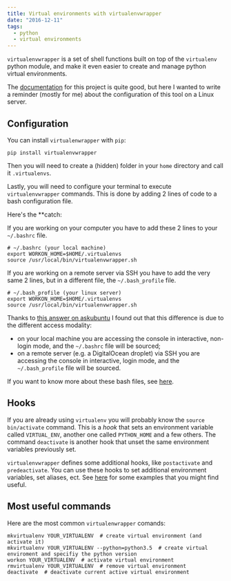 ```yaml
---
title: Virtual environments with virtualenvwrapper
date: "2016-12-11"
tags:
  - python
  - virtual environments
---
```


`virtualenvwrapper` is a set of shell functions built on top of the `virtualenv` python module, and make it even easier to create and manage python virtual environments.

The [documentation](http://virtualenvwrapper.readthedocs.io/en/latest/install.html) for this project is quite good, but here I wanted to write a reminder (mostly for me) about the configuration of this tool on a Linux server.

## Configuration

You can install `virtualenwrapper` with `pip`:

```shell
pip install virtualenvwrapper
```

Then you will need to create a (hidden) folder in your `home` directory and call it `.virtualenvs`.

Lastly, you will need to configure your terminal to execute `virtualenvwrapper` commands. This is done by adding 2 lines of code to a bash configuration file.

Here's the \*\*catch:

If you are working on your computer you have to add these 2 lines to your `~/.bashrc` file.

```shell
# ~/.bashrc (your local machine)
export WORKON_HOME=$HOME/.virtualenvs
source /usr/local/bin/virtualenvwrapper.sh
```

If you are working on a remote server via SSH you have to add the very same 2 lines, but in a different file, the `~/.bash_profile` file.

```shell
# ~/.bash_profile (your linux server)
export WORKON_HOME=$HOME/.virtualenvs
source /usr/local/bin/virtualenvwrapper.sh
```

Thanks to [this answer on askubuntu](http://askubuntu.com/a/121075) I found out that this difference is due to the different access modality:

* on your local machine you are accessing the console in interactive, non-login mode, and the `~/.bashrc` file will be sourced;
* on a remote server (e.g. a DigitalOcean droplet) via SSH you are accessing the console in interactive, login mode, and the `~/.bash_profile` file will be sourced.

If you want to know more about these bash files, see [here](http://stackoverflow.com/questions/415403/whats-the-difference-between-bashrc-bash-profile-and-environment).

## Hooks

If you are already using `virtualenv` you will probably know the `source bin/activate` command. This is a _hook_ that sets an environment variable called `VIRTUAL_ENV`, another one called `PYTHON_HOME` and a few others. The command `deactivate` is another hook that unset the same environment variables previously set.

`virtualenvwrapper` defines some additional hooks, like `postactivate` and `predeactivate`. You can use these hooks to set additional environment variables, set aliases, ect. See [here](https://gist.github.com/manuganji/9069466) for some examples that you might find useful.

## Most useful commands

Here are the most common `virtualenwrapper` comands:

```shell
mkvirtualenv YOUR_VIRTUALENV  # create virtual environment (and activate it)
mkvirtualenv YOUR_VIRTUALENV --python=python3.5  # create virtual enviroment and specifiy the python version
workon YOUR_VIRTUALENV  # activate virtual environment
rmvirtualenv YOUR_VIRTUALENV  # remove virtual environment
deactivate  # deactivate current active virtual environment
```
